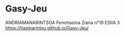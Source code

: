 # Gasy-Jeu
ANDRIAMANARINTSOA Fenohasina Ziana
n°19 ESIIA 3
https://hasinarintsu.github.io/Gasy-Jeu/
